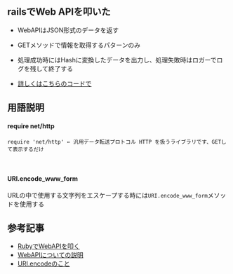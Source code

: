 ## railsでWeb APIを叩いた

- WebAPIはJSON形式のデータを返す
- GETメソッドで情報を取得するパターンのみ
- 処理成功時にはHashに変換したデータを出力し、処理失敗時はロガーでログを残して終了する


- <a href="https://github.com/sho-kasama/apitest/blob/master/app/controllers/address_controller.rb">詳しくはこちらのコードで</a>


## 用語説明

#### require net/http

```
require 'net/http' ← 汎用データ転送プロトコル HTTP を扱うライブラリです、GETして表示するだけ
```

<br>

#### URI.encode_www_form

URLの中で使用する文字列をエスケープする時には```URI.encode_www_form```メソッドを使用する






## 参考記事

- <a href="https://qiita.com/mogulla3/items/a4bff2e569dfa7da1896">RubyでWebAPIを叩く</a>
- <a href="https://qiita.com/busyoumono99/items/9b5ffd35dd521bafce47">WebAPIについての説明</a>
- <a href="https://qiita.com/TeQuiLayy/items/abb29641892e7c459620">URI.encodeのこと</a>
